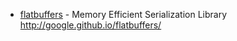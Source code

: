 - [flatbuffers](https://github.com/google/flatbuffers) - Memory Efficient Serialization Library http://google.github.io/flatbuffers/